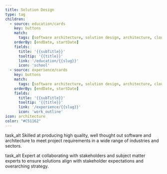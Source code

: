 ```yaml
---
title: Solution Design
type: tag
children:
  - source: education/cards
    key: buttons
    match:
      tags: [software architecture, solution design, architecture, cloud]
    orderBy: [endDate, startDate]
    fields:
      title: '{{subTitle}}'
      tooltip: '{{title}}'
      link: '/education/{{slug}}'
      icon: 'school'
  - source: experience/cards
    key: buttons
    match:
      tags: [software architecture, solution design, architecture, cloud]
    orderBy: [endDate, startDate]
    fields:
      title: '{{subTitle}}'
      tooltip: '{{title}}'
      link: '/experience/{{slug}}'
      icon: 'work_outline'
icon: architecture
color: "#C51162"
---
```

<span class="material-icons">task_alt</span> Skilled at producing high quality, well thought out software and architecture to meet project requirements in a wide range of industries and sectors.

<span class="material-icons">task_alt</span> Expert at collaborating with stakeholders and subject matter experts to ensure solutions align with stakeholder expectations and overarching strategy.
